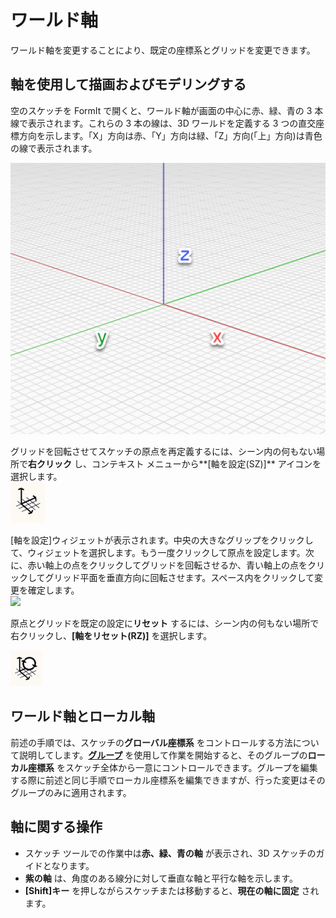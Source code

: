 # ワールド軸

ワールド軸を変更することにより、既定の座標系とグリッドを変更できます。

## 軸を使用して描画およびモデリングする

空のスケッチを FormIt で開くと、ワールド軸が画面の中心に赤、緑、青の 3 本線で表示されます。これらの 3 本の線は、3D ワールドを定義する 3 つの直交座標方向を示します。「X」方向は赤、「Y」方向は緑、「Z」方向(「上」方向)は青色の線で表示されます。

![](../.gitbook/assets/axis.png)

グリッドを回転させてスケッチの原点を再定義するには、シーン内の何もない場所で**右クリック** し、コンテキスト メニューから**[軸を設定(SZ)]** アイコンを選択します。\
![](<../.gitbook/assets/guid-d035d02f-480d-44a2-ae80-4b4fbf3a6117-low (1).png>)

[軸を設定]ウィジェットが表示されます。中央の大きなグリップをクリックして、ウィジェットを選択します。もう一度クリックして原点を設定します。次に、赤い軸上の点をクリックしてグリッドを回転させるか、青い軸上の点をクリックしてグリッド平面を垂直方向に回転させます。スペース内をクリックして変更を確定します。\
![](../.gitbook/assets/2021-01-14\_12-30-10.gif)

原点とグリッドを既定の設定に**リセット** するには、シーン内の何もない場所で右クリックし、**[軸をリセット(RZ)]** を選択します。

![](../.gitbook/assets/guid-eb26f44b-70b2-404a-8a7c-57d094d888c3-low.png)

## ワールド軸とローカル軸

前述の手順では、スケッチの**グローバル座標系** をコントロールする方法について説明してします。[**グループ**](groups.md) を使用して作業を開始すると、そのグループの**ローカル座標系** をスケッチ全体から一意にコントロールできます。グループを編集する際に前述と同じ手順でローカル座標系を編集できますが、行った変更はそのグループのみに適用されます。

## 軸に関する操作

* スケッチ ツールでの作業中は**赤、緑、青の軸** が表示され、3D スケッチのガイドとなります。
* **紫の軸** は、角度のある線分に対して垂直な軸と平行な軸を示します。
* **[Shift]キー** を押しながらスケッチまたは移動すると、**現在の軸に固定** されます。
